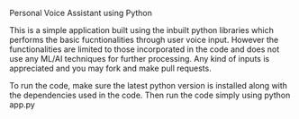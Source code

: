 Personal Voice Assistant using Python

This is a simple application built using the inbuilt python libraries which performs the basic fucntionalities through user voice input.
However the functionalities are limited to those incorporated in the code and does not use any ML/AI techniques for further processing.
Any kind of inputs is appreciated and you may fork and make pull requests.

To run the code, make sure the latest python version is installed along with the dependencies used in the code.
Then run the code simply using python app.py
